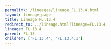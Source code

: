 ```yaml
---
permalink: /lineages/lineage_FL.13.4.html
layout: lineage_page
title: Lineage FL.13.4
redirect_to: ../lineage.html?lineage=FL.13.4
lineage: FL.13.4
parent: FL.13
children: ['FL.13.4', 'FL.13.4.1']
---
```

